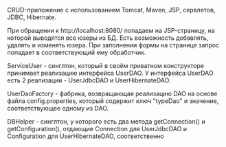  CRUD-приложение с использованием Tomcat, Maven, JSP, сервлетов, JDBC, Hibernate.
  
  При обращении к http://localhost:8080/ попадаем на JSP-страницу, на которой выводятся все юзеры из БД.
  Есть возможность добавлять, удалять и изменять юзера.
  При заполнении формы на странице запрос попадает в соответствующий ему обработчик.
  
  ServiceUser - синглтон, который в своём приватном конструкторе принимает реализацию интерфейса UserDAO.
  У интерфейса UserDAO есть 2 реализации - UserJdbcDAO и UserHibernateDAO.
  
  UserDaoFactory - фабрика, возвращающая реализацию DAO на основе файла config.properties, который содержит ключ "typeDao" и значение, соответствующее одному из DAO. 
  
  DBHelper - синглтон, у которого есть два метода getConnection() и getConfiguration(), отдающие Connection для UserJdbcDAO
  и Configuration для UserHibernateDAO, соответственно
